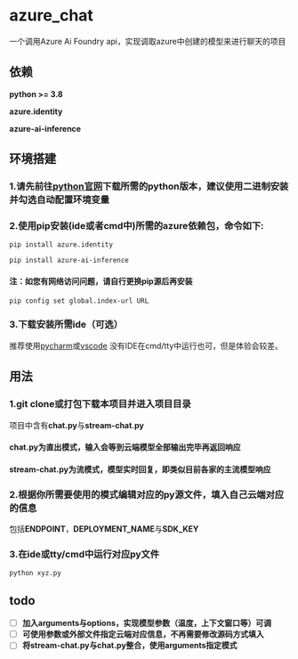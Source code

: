 # azure_chat
一个调用Azure Ai Foundry api，实现调取azure中创建的模型来进行聊天的项目

## 依赖
**python >= 3.8**

**azure.identity**

**azure-ai-inference**

## 环境搭建
### 1.请先前往[python官网](https://www.python.org/downloads/)下载所需的python版本，建议使用二进制安装并勾选自动配置环境变量

### 2.使用pip安装(ide或者cmd中)所需的azure依赖包，命令如下:

`pip install azure.identity`

`pip install azure-ai-inference`

#### 注：如您有网络访问问题，请自行更换pip源后再安装

`pip config set global.index-url URL`

### 3.下载安装所需ide（可选）
推荐使用[pycharm](https://www.jetbrains.com/pycharm/download)或[vscode](https://code.visualstudio.com/)
没有IDE在cmd/tty中运行也可，但是体验会较差。

## 用法
### 1.git clone或打包下载本项目并进入项目目录
项目中含有**chat.py**与**stream-chat.py**
#### chat.py为直出模式，输入会等到云端模型全部输出完毕再返回响应
#### stream-chat.py为流模式，模型实时回复，即类似目前各家的主流模型响应

### 2.根据你所需要使用的模式编辑对应的py源文件，填入自己云端对应的信息
包括**ENDPOINT**，**DEPLOYMENT_NAME**与**SDK_KEY**

### 3.在ide或tty/cmd中运行对应py文件
`python xyz.py`

## todo
- [ ] **加入arguments与options，实现模型参数（温度，上下文窗口等）可调**
- [ ] **可使用参数或外部文件指定云端对应信息，不再需要修改源码方式填入**
- [ ] **将stream-chat.py与chat.py整合，使用arguments指定模式**
